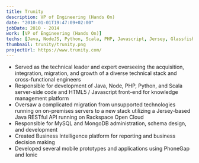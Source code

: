 ```yaml
---
title: Trunity
description: VP of Engineering (Hands On)
date: "2010-01-01T19:47:09+02:00"
jobDate: 2010 - 2014
work: [VP of Engineering (Hands On)]
techs: [Java, NodeJS, Python, Scala, PHP, Javascript, Jersey, Glassfish, MySQL, Puppet, Rackspace]
thumbnail: trunity/trunity.png
projectUrl: https://www.trunity.com/
---
```


- Served as the technical leader and expert overseeing the acquisition, integration, migration, and growth of a diverse technical stack and cross-functional engineers
- Responsible for development of Java, Node, PHP, Python, and Scala server-side code and HTML5 / Javascript front-end for knowledge management platform
- Oversaw a complicated migration from unsupported technologies running on on-premises servers to a new stack utilizing a Jersey-based Java RESTful API running on Rackspace Open Cloud
- Responsible for MySQL and MongoDB administration, schema design, and development
- Created Business Intelligence platform for reporting and business decision making
- Developed several mobile prototypes and applications using PhoneGap and Ionic
